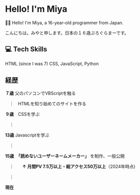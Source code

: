 # Hello! I'm Miya

🧑‍💻 Hello! I'm Miya, a 16-year-old programmer from Japan.

こんにちは。みやと申します。日本の１６歳ぷろぐらまーです。

## 💻 Tech Skills
HTML (since I was 7)
CSS, JavaScript, Python

## 経歴
**７歳** 父のパソコンでVBScriptを触る

　｜　HTMLを知り始めてのサイトを作る
 
**９歳**　CSSを学ぶ

　｜　
 
**13歳** Javascriptを学ぶ

　｜
 
**15歳**　**「読めないユーザーネームメーカー」** を制作、一般公開

　｜　　**↑ 月間PV 7.5万以上・総アクセス50万以上**（2024年時点)
 
　｜

**現在**
